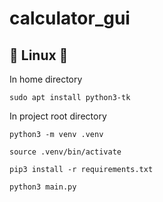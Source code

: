 # calculator_gui

## :penguin: Linux :penguin:<br />

In home directory<br />

```
sudo apt install python3-tk
```

In project root directory<br />

```
python3 -m venv .venv
```

```
source .venv/bin/activate
```

```
pip3 install -r requirements.txt
```

```
python3 main.py
```
